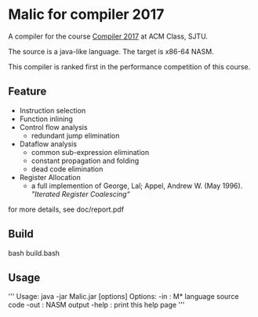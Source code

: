 # Malic for compiler 2017

A compiler for the course [Compiler 2017](http://acm.sjtu.edu.cn/wiki/Compiler_2017) at ACM Class, SJTU. 

The source is a java-like language.
The target is x86-64 NASM.

This compiler is ranked first in the performance competition of this course.

## Feature
- Instruction selection
- Function inlining
- Control flow analysis
  - redundant jump elimination
- Dataflow analysis
  - common sub-expression elimination
  - constant propagation and folding
  - dead code elimination
- Register Allocation
  - a full implemention of George, Lal; Appel, Andrew W. (May 1996). *"Iterated Register Coalescing“*

for more details, see doc/report.pdf

## Build
bash build.bash

## Usage
'''
Usage: java -jar Malic.jar [options]
Options:
  -in   <file> : M* language source code
  -out  <file> : NASM output
  -help        : print this help page
'''
